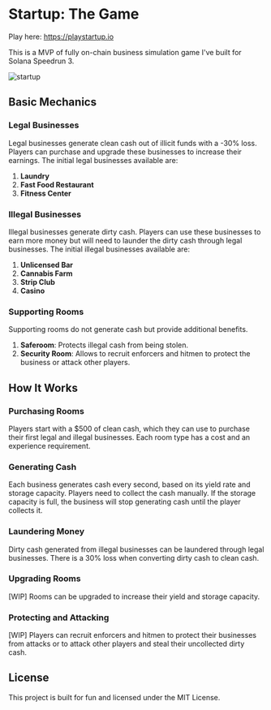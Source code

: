 # Startup: The Game

Play here: https://playstartup.io

This is a MVP of fully on-chain business simulation game I've built for Solana Speedrun 3.

![startup](https://github.com/dwrx/startup-game/assets/65243529/191a2544-9c9a-4cac-90b1-754d1ebbe250)

## Basic Mechanics

### Legal Businesses
Legal businesses generate clean cash out of illicit funds with a -30% loss. Players can purchase and upgrade these businesses to increase their earnings. 
The initial legal businesses available are:

1. **Laundry**
2. **Fast Food Restaurant**
3. **Fitness Center**

### Illegal Businesses
Illegal businesses generate dirty cash. Players can use these businesses to earn more money but will need to launder the dirty cash through legal businesses. The initial illegal businesses available are:

1. **Unlicensed Bar**
2. **Cannabis Farm**
3. **Strip Club**
4. **Casino**

### Supporting Rooms
Supporting rooms do not generate cash but provide additional benefits.

1. **Saferoom**: Protects illegal cash from being stolen.
2. **Security Room**: Allows to recruit enforcers and hitmen to protect the business or attack other players.

## How It Works

### Purchasing Rooms
Players start with a $500 of clean cash, which they can use to purchase their first legal and illegal businesses. Each room type has a cost and an experience requirement. 

### Generating Cash
Each business generates cash every second, based on its yield rate and storage capacity. Players need to collect the cash manually. If the storage capacity is full, the business will stop generating cash until the player collects it.

### Laundering Money
Dirty cash generated from illegal businesses can be laundered through legal businesses. There is a 30% loss when converting dirty cash to clean cash.

### Upgrading Rooms
[WIP] Rooms can be upgraded to increase their yield and storage capacity.

### Protecting and Attacking
[WIP] Players can recruit enforcers and hitmen to protect their businesses from attacks or to attack other players and steal their uncollected dirty cash.

## License

This project is built for fun and licensed under the MIT License.
